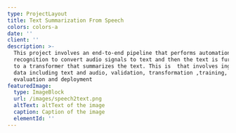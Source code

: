 ```yaml
---
type: ProjectLayout
title: Text Summarization From Speech
colors: colors-a
date: ''
client: ''
description: >-
  This project involves an end-to-end pipeline that performs automation speech
  recognition to convert audio signals to text and then the text is further fed
  to a transformer that summarizes the text. This is  that involves ingestion of
  data including text and audio, validation, transformation ,training,
  evaluation and deployment
featuredImage:
  type: ImageBlock
  url: /images/speech2text.png
  altText: altText of the image
  caption: Caption of the image
  elementId: ''
---
```

